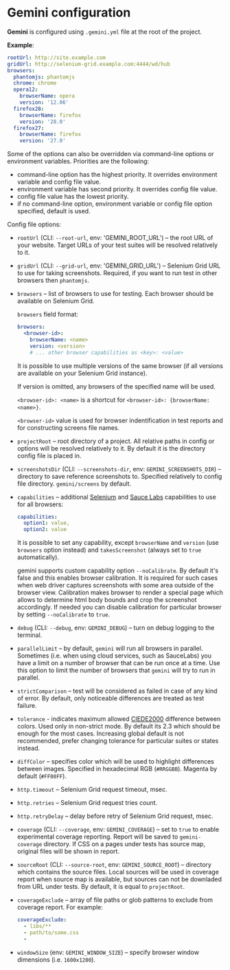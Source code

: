 # Gemini configuration

**Gemini** is configured using `.gemini.yml` file at the root of the project.

**Example**:

```yaml
rootUrl: http://site.example.com
gridUrl: http://selenium-grid.example.com:4444/wd/hub
browsers:
  phantomjs: phantomjs
  chrome: chrome
  opera12:
    browserName: opera
    version: '12.06'
  firefox28:
    browserName: firefox
    version: '28.0'
  firefox27:
    browserName: firefox
    version: '27.0'
```

Some of the options can also be overridden via command-line options or environment variables.
Priorities are the following:

* command-line option has the highest priority. It overrides environment variable
  and config file value.
* environment variable has second priority. It overrides config file value.
* config file value has the lowest priority.
* if no command-line option, environment variable or config file option specified, default is
  used.

Config file options:

* `rootUrl` (CLI: `--root-url`, env: 'GEMINI_ROOT_URL') – the root URL of your website. Target URLs of
  your test suites will be resolved relatively to it.
* `gridUrl` (CLI: `--grid-url`, env: 'GEMINI_GRID_URL') – Selenium Grid URL to use for taking
   screenshots. Required, if you want to run test in other browsers then `phantomjs`.
* `browsers` – list of browsers to use for testing. Each browser should be available
on Selenium Grid.

    `browsers` field format:

    ```yaml
    browsers:
      <browser-id>:
        browserName: <name>
        version: <version>
        # ... other browser capabilities as <key>: <value>
    ```

    It is possible to use multiple versions of the same browser (if all versions are
    available on your Selenium Grid instance).

    If version is omitted, any browsers of the specified name will be used.

    `<browser-id>: <name>` is a shortcut for `<browser-id>: {browserName: <name>}`.

    `<browser-id>` value is used for browser indentification in test reports and for
    constructing screens file names.

* `projectRoot` – root directory of a project. All relative paths in config or options
  will be resolved relatively to it. By default it is the directory config file is placed
  in.
* `screenshotsDir` (CLI: `--screenshots-dir`, env: `GEMINI_SCREENSHOTS_DIR`) – directory
  to save reference screenshots to. Specified relatively to config file directory.
  `gemini/screens` by default.
* `capabilities` – additional [Selenium](http://code.google.com/p/selenium/wiki/DesiredCapabilities) and [Sauce Labs](https://saucelabs.com/docs/additional-config) capabilities to use for all browsers:

  ```yaml
  capabilities:
    option1: value,
    option2: value
  ```

  It is possible to set any capability, except `browserName` and `version` (use
  `browsers` option instead) and `takesScreenshot` (always set to `true`
  automatically).

  gemini supports custom capability option `--noCalibrate`. By default it's false and this enables browser calibration.
  It is required for such cases when web driver captures screenshots with some area outside of the browser view.
  Calibration makes browser to render a special page which allows to determine html body bounds and crop the screenshot
  accordingly. If needed you can disable calibration for particular browser by setting `--noCalibrate` to `true`.

* `debug` (CLI: `--debug`, env: `GEMINI_DEBUG`) – turn on debug logging to the terminal.
* `parallelLimit` – by default, `gemini` will run all browsers in parallel.
  Sometimes (i.e. when using cloud services, such as SauceLabs) you have a
  limit on a number of browser that can be run once at a time. Use this
  option to limit the number of browsers that `gemini` will try to run in
  parallel.
* `strictComparison` – test will be considered as failed in case of any kind of error. By default, only noticeable differences are treated
as test failure.
* `tolerance` - indicates maximum allowed [CIEDE2000](http://en.wikipedia.org/wiki/Color_difference#CIEDE2000)
  difference between colors. Used only in non-strict mode. By default its 2.3 which should be enough for the
  most cases. Increasing global default is not recommended, prefer changing tolerance for particular suites or
  states instead.
* `diffColor` – specifies color which will be used to highlight differences
  between images. Specified in hexadecimal RGB (`#RRGGBB`). Magenta by default
  (`#FF00FF`).
* `http.timeout` – Selenium Grid request timeout, msec.
* `http.retries` – Selenium Grid request tries count.
* `http.retryDelay` – delay before retry of Selenium Grid request, msec.
* `coverage` (CLI: `--coverage`, env: `GEMINI_COVERAGE`) – set to `true` to enable experimental
   coverage reporting. Report will be saved to `gemini-coverage` directory. If CSS on a pages under
   tests has source map, original files will be shown in report.
* `sourceRoot` (CLI: `--source-root`, env: `GEMINI_SOURCE_ROOT`) – directory which contains the source files.
  Local sources will be used in coverage report when source map is available, but sources can not be downladed
  from URL under tests. By default, it is equal to `projectRoot`.
* `coverageExclude` – array of file paths or glob patterns to exclude from coverage report. For example:

  ```yaml
  coverageExclude:
    - libs/**
    - path/to/some.css
    -
  ```
* `windowSize` (env: `GEMINI_WINDOW_SIZE`) – specify browser window dimensions (i.e. `1600x1200`).
